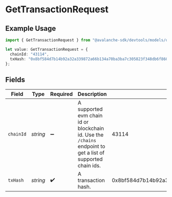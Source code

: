 # GetTransactionRequest

## Example Usage

```typescript
import { GetTransactionRequest } from "@avalanche-sdk/devtools/models/operations";

let value: GetTransactionRequest = {
  chainId: "43114",
  txHash: "0x8bf584d7b14b92a32a339872a66b134a70ba3ba7c305823f348db6f860253f45",
};
```

## Fields

| Field                                                                                                       | Type                                                                                                        | Required                                                                                                    | Description                                                                                                 | Example                                                                                                     |
| ----------------------------------------------------------------------------------------------------------- | ----------------------------------------------------------------------------------------------------------- | ----------------------------------------------------------------------------------------------------------- | ----------------------------------------------------------------------------------------------------------- | ----------------------------------------------------------------------------------------------------------- |
| `chainId`                                                                                                   | *string*                                                                                                    | :heavy_minus_sign:                                                                                          | A supported evm chain id or blockchain id. Use the `/chains` endpoint to get a list of supported chain ids. | 43114                                                                                                       |
| `txHash`                                                                                                    | *string*                                                                                                    | :heavy_check_mark:                                                                                          | A transaction hash.                                                                                         | 0x8bf584d7b14b92a32a339872a66b134a70ba3ba7c305823f348db6f860253f45                                          |